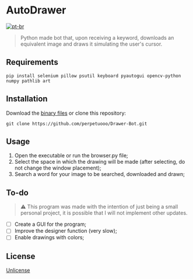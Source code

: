# AutoDrawer
[![pt-br](https://img.shields.io/badge/lang-pt--br-green.svg)]()
> Python made bot that, upon receiving a keyword, downloads an equivalent image and draws it simulating the user's cursor.

## Requirements
```
pip install selenium pillow psutil keyboard pyautogui opencv-python numpy pathlib art
```
## Installation
Download the [binary files](https://github.com/perpetuooo/Drawer-Bot/releases) or clone this repository:
```
git clone https://github.com/perpetuooo/Drawer-Bot.git
```
## Usage
1. Open the executable or run the browser.py file;
2. Select the space in which the drawing will be made (after selecting, do not change the window placement);
3. Search a word for your image to be searched, downloaded and drawn;

## To-do
>⚠ This program was made with the intention of just being a small personal project, it is possible that I will not implement other updates.
 - [ ] Create a GUI for the program;
 - [ ] Improve the designer function (very slow);
 - [ ] Enable drawings with colors;
 
 ## License
 [Unlicense](LICENSE.md)
